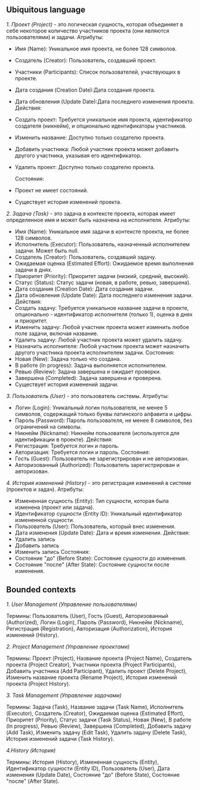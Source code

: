 ## Ubiquitous language


*1. Проект (Project)* - это логическая сущность, которая объединяет в себе некоторое количество участников проекта (они являются пользователями) и задачи. 
  Атрибуты:
- Имя (Name): Уникальное имя проекта, не более 128 символов.
- Создатель (Creator): Пользователь, создавший проект. 
- Участники (Participants): Список пользователей, участвующих в проекте.
- Дата создания (Creation Date):Дата создания проекта. 
- Дата обновления (Update Date):Дата последнего изменения проекта. 
 Действия:
- Создать проект: Требуется уникальное имя проекта, идентификатор создателя (никнейм), и опционально идентификаторы участников. 
- Изменить название: Доступно только создателю проекта.
 - Добавить участника: Любой участник проекта может добавить другого участника, указывая его идентификатор.
- Удалить проект: Доступно только создателю проекта.

  Состояния:
- Проект не имеет состояний. 
- Существует история изменений проекта.

*2. Задача (Task)* - это задача в контексте проекта, которая имеет определенное имя и может быть назначена на исполнителя.
  Атрибуты:
- Имя (Name): Уникальное имя задачи в контексте проекта, не более 128 символов.
- Исполнитель (Executor): Пользователь, назначенный исполнителем задачи. Может быть null. 
- Создатель (Creator): Пользователь, создавший задачу. 
- Ожидаемая оценка (Estimated Effort): Ожидаемое время выполнения задачи в днях.
- Приоритет (Priority): Приоритет задачи (низкий, средний, высокий). 
- Статус (Status): Статус задачи (новая, в работе, ревью, завершена).
- Дата создания (Creation Date): Дата создания задачи. 
- Дата обновления (Update Date): Дата последнего изменения задачи. 
  Действия:
- Создать задачу: Требуется уникальное название задачи в проекте, опционально - идентификатор исполнителя (только 1), оценка в днях и приоритет.
- Изменить задачу: Любой участник проекта может изменить любое поле задачи, включая название. 
- Удалить задачу: Любой участник проекта может удалить задачу.
- Назначить исполнителя: Любой участник проекта может назначить другого участника проекта исполнителем задачи.
  Состояния:
- Новая (New): Задача только что создана. 
- В работе (In progress): Задача выполняется исполнителем.
- Ревью (Review): Задача завершена и ожидает проверки. 
- Завершена (Completed): Задача завершена и проверена. 
- Существует история изменений задачи.

*3. Пользователь (User)* - это пользователь системы.
  Атрибуты:
- Логин (Login): Уникальный логин пользователя, не менее 5 символов, содержащий только буквы латинского алфавита и цифры. 
- Пароль (Password): Пароль пользователя, не менее 8 символов, без ограничений на символы. 
- Никнейм (Nickname): Никнейм пользователя (используется для идентификации в проекте).
  Действия:
- Регистрация: Требуется логин и пароль.
- Авторизация: Требуется логин и пароль. 
  Состояния:
- Гость (Guest): Пользователь не зарегистрирован и не авторизован.
- Авторизованный (Authorized): Пользователь зарегистрирован и авторизован.
 
*4. История изменений (History)* - это регистрация изменений в системе (проектов и задач).
  Атрибуты:
- Измененная сущность (Entity): Тип сущности, которая была изменена (проект или задача).
- Идентификатор сущности (Entity ID): Уникальный идентификатор измененной сущности.
- Пользователь (User): Пользователь, который внес изменения. 
- Дата изменения (Update Date): Дата и время изменения.
  Действия:
- Удалить запись
- Добавить запись
- Изменить запись
  Состояния:
- Состояние "до" (Before State): Состояние сущности до изменения.
- Состояние "после" (After State): Состояние сущности после изменения. 


## Bounded contexts

_1. User Management (Управление пользователями)_

Термины: Пользователь (User), Гость (Guest), Авторизованный (Authorized), Логин (Login), Пароль (Password), Никнейм (Nickname), Регистрация (Registration), Авторизация (Authorization), История изменений (History).

*2. Project Management (Управление проектами)*

Термины: Проект (Project), Название проекта (Project Name), Создатель проекта (Project Creator), Участники проекта (Project Participants), Добавить участника (Add Participant), Удалить проект (Delete Project), Изменить название проекта (Rename Project), История изменений проекта (Project History). 

*3. Task Management (Управление задачами)*

Термины: Задача (Task), Название задачи (Task Name), Исполнитель (Executor), Создатель (Creator), Ожидаемая оценка (Estimated Effort), Приоритет (Priority), Статус задачи (Task Status), Новая (New), В работе (In progress), Ревью (Review), Завершена (Completed), Добавить задачу (Add Task), Изменить задачу (Edit Task), Удалить задачу (Delete Task), История изменений задачи (Task History).

*4.History (История)*

Термины: История (History), Измененная сущность (Entity), Идентификатор сущности (Entity ID), Пользователь (User), Дата изменения (Update Date), Состояние "до" (Before State), Состояние "после" (After State).




